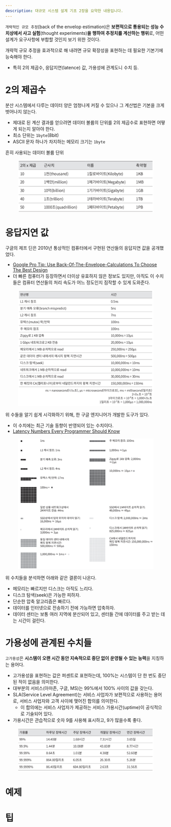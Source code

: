 ```yaml
---
description: 대규모 시스템 설계 기초 2장을 요약한 내용입니다.
---
```


`개략적인 규모 추정`(back of the envelop estimation)은 **보편적으로 통용되는 성능 수치상에서 사고 실험**(thought experiments)**을 행하여 추정치를 계산하는 행위**로, 어떤 설계가 요구사항에 부합할 것인지 보기 위한 것이다.

개략적 규모 추정을 효과적으로 해 내려면 규모 확장성을 표현하는 데 필요한 기본기에 능숙해야 한다.
- 특히 2의 제곱수, 응답지연(latence) 값, 가용성에 관계도니 수치 등.

# 2의 제곱수

분산 시스템에서 다루는 데이터 양은 엄청나게 커질 수 있으나 그 계산법은 기본을 크게 벗어나지 않는다.
- 제대로 된 계산 결과를 얻으려면 데이터 볼륨의 단위를 2의 제곱수로 표현하면 어떻게 되는지 알아야 한다.
- 최소 단위는 `1byte`(8bit)
- ASCII 문자 하나가 차지하는 메모리 크기는 `1byte`

흔히 사용되는 데이터 볼륨 단위

<figure><img src="../../.gitbook/assets/system-design-interview/power-of-2.png" alt=""><figcaption></figcaption></figure>

# 응답지연 값

구글의 제프 딘은 2010년 통상적인 컴퓨터에서 구현된 연산들의 응답지연 값을 공개했었다.
- [Google Pro Tip: Use Back-Of-The-Envelope-Calculations To Choose The Best Design](http://highscalability.com/blog/2011/1/26/google-pro-tip-use-back-of-the-envelope-calculations-to-choo.html)
- 더 빠른 컴퓨터가 등장하면서 더이상 유효하지 않은 정보도 있지만, 아직도 이 수치들은 컴퓨터 연산들의 처리 속도가 어느 정도인지 짐작할 수 있게 도와준다.

<figure><img src="../../.gitbook/assets/system-design-interview/response-delay-value.png" alt=""><figcaption></figcaption></figure>

위 수들을 알기 쉽게 시각화하기 위해, 한 구글 엔지니어가 개발한 도구가 있다.
- 이 수치에는 최근 기술 동향이 반영되어 있는 수치이다.
- [Latency Numbers Every Programmer Should Know](https://colin-scott.github.io/personal_website/research/interactive_latency.html)

<figure><img src="../../.gitbook/assets/system-design-interview/latency-numbers-every-programmer-should-know.png" alt=""><figcaption></figcaption></figure>

위 수치들을 분석하면 아래와 같은 결론이 나온다.
- 메모리는 빠르지만 디스크는 아직도 느리다.
- 디스크 탐색(seek)은 가능한 피하자.
- 단순한 압축 알고리즘은 빠르다.
- 데이터를 인터넷으로 전송하기 전에 가능하면 압축하자.
- 데이터 센터는 보통 여러 지역에 분산되어 있고, 센터들 간에 데이터를 주고 받는 데는 시간이 걸린다.

# 가용성에 관계된 수치들

`고가용성`은 **시스템이 오랜 시간 동안 지속적으로 중단 없이 운영될 수 있는 능력**을 지칭하는 용어다.
- 고가용성을 표현하는 값은 퍼센트로 표현하는데, 100%는 시스템이 단 한 번도 중단된 적이 없음을 의미한다.
- 대부분의 서비스(아마존, 구글, MS)는 99%에서 100% 사이의 값을 갖는다.
- SLA(Service Level Agreement)는 서비스 사업자가 보편적으로 사용하는 용어로, 서비스 사업자와 고객 사이에 맺어진 합의를 의미한다.
  - 이 합의에는 서비스 사업자가 제공하는 서비스 가용시간(uptime)이 공식적으로 기술되어 있다.
- 가용시간은 관습적으로 숫자 9를 사용해 표시하고, 9가 많을수록 좋다.

<figure><img src="../../.gitbook/assets/system-design-interview/high-availability.png" alt=""><figcaption></figcaption></figure>

# 예제

# 팁
